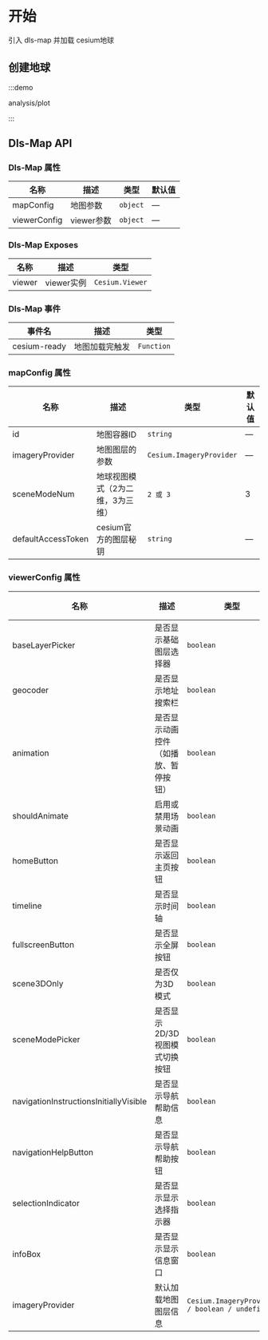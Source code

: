 <!--
 * @Author: Kang
 * @Date: 2024-09-11 16:54:34
 * @Last Modified by: Kang
 * @LastEditTime: 2024-09-18 15:59:58
-->

# 开始

引入 dls-map 并加载 cesium地球

## 创建地球

:::demo 

analysis/plot

:::


## Dls-Map API

### Dls-Map 属性

| 名称         | 描述       | 类型     | 默认值 |
| ------------ | ---------- | -------- | ------ |
| mapConfig    | 地图参数   | `object` | —      |
| viewerConfig | viewer参数 | `object` | —      |


### Dls-Map Exposes

| 名称   | 描述       | 类型            |
| ------ | ---------- | --------------- |
| viewer | viewer实例 | `Cesium.Viewer` |

### Dls-Map 事件

| 事件名       | 描述           | 类型       |
| ------------ | -------------- | ---------- |
| cesium-ready | 地图加载完触发 | `Function` |


### mapConfig 属性

| 名称               | 描述                             | 类型                     | 默认值 |
| ------------------ | -------------------------------- | ------------------------ | ------ |
| id                 | 地图容器ID                       | `string`                 | —      |
| imageryProvider    | 地图图层的参数                   | `Cesium.ImageryProvider` | —      |
| sceneModeNum       | 地球视图模式（2为二维，3为三维） | `2 或 3`                 | 3      |
| defaultAccessToken | cesium官方的图层秘钥             | `string`                 | —      |

### viewerConfig 属性

| 名称                                   | 描述                                 | 类型                                            | 默认值 |
| -------------------------------------- | ------------------------------------ | ----------------------------------------------- | ------ |
| baseLayerPicker                        | 是否显示基础图层选择器               | `boolean`                                       | false  |
| geocoder                               | 是否显示地址搜索栏                   | `boolean`                                       | false  |
| animation                              | 是否显示动画控件（如播放、暂停按钮） | `boolean`                                       | false  |
| shouldAnimate                          | 启用或禁用场景动画                   | `boolean`                                       | false  |
| homeButton                             | 是否显示返回主页按钮                 | `boolean`                                       | false  |
| timeline                               | 是否显示时间轴                       | `boolean`                                       | false  |
| fullscreenButton                       | 是否显示全屏按钮                     | `boolean`                                       | false  |
| scene3DOnly                            | 是否仅为3D模式                       | `boolean`                                       | false  |
| sceneModePicker                        | 是否显示2D/3D视图模式切换按钮        | `boolean`                                       | false  |
| navigationInstructionsInitiallyVisible | 是否显示导航帮助信息                 | `boolean`                                       | false  |
| navigationHelpButton                   | 是否显示导航帮助按钮                 | `boolean`                                       | false  |
| selectionIndicator                     | 是否显示显示选择指示器               | `boolean`                                       | false  |
| infoBox                                | 是否显示显示信息窗口                 | `boolean`                                       | false  |
| imageryProvider                        | 默认加载地图图层信息                 | `Cesium.ImageryProvider / boolean / undefined;` | false  |
